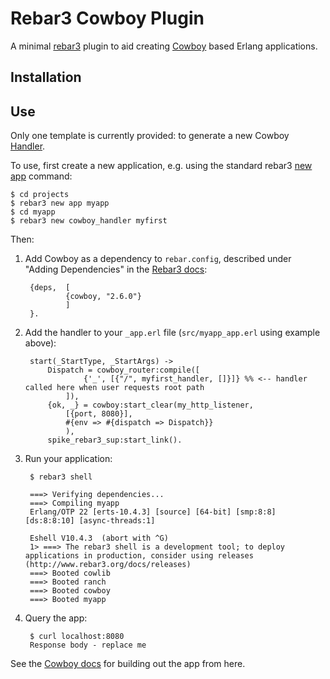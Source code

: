# Rebar3 Cowboy Plugin

A minimal [rebar3](https://www.rebar3.org) plugin to aid creating [Cowboy](https://ninenines.eu/docs/en/cowboy/2.6/guide/) based Erlang applications.

## Installation

## Use

Only one template is currently provided: to generate a new Cowboy [Handler](https://ninenines.eu/docs/en/cowboy/2.6/guide/handlers/).

To use, first create a new application, e.g. using the standard rebar3 [new app](https://www.rebar3.org/docs/basic-usage) command:

	$ cd projects
	$ rebar3 new app myapp
	$ cd myapp
	$ rebar3 new cowboy_handler myfirst

Then:
1. Add Cowboy as a dependency to `rebar.config`, described under "Adding Dependencies" in the [Rebar3 docs](https://www.rebar3.org/docs/basic-usage):  

		{deps,	[
				{cowboy, "2.6.0"}
				]
		}. 

1. Add the handler to your `_app.erl` file (`src/myapp_app.erl` using example above): 

		start(_StartType, _StartArgs) ->
			Dispatch = cowboy_router:compile([
					{'_', [{"/", myfirst_handler, []}]} %% <-- handler called here when user requests root path
				]),
			{ok, _} = cowboy:start_clear(my_http_listener,
				[{port, 8080}],
				#{env => #{dispatch => Dispatch}}
				),    
			spike_rebar3_sup:start_link().

1. Run your application:

		$ rebar3 shell

		===> Verifying dependencies...
		===> Compiling myapp
		Erlang/OTP 22 [erts-10.4.3] [source] [64-bit] [smp:8:8] [ds:8:8:10] [async-threads:1]

		Eshell V10.4.3  (abort with ^G)
		1> ===> The rebar3 shell is a development tool; to deploy applications in production, consider using releases (http://www.rebar3.org/docs/releases)
		===> Booted cowlib
		===> Booted ranch
		===> Booted cowboy
		===> Booted myapp

1. Query the app:

		$ curl localhost:8080
		Response body - replace me

See the [Cowboy docs](https://ninenines.eu/docs/en/cowboy/2.6/guide/) for building out the app from here.

